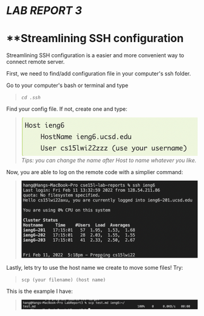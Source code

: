 # **_LAB REPORT 3_**
# **Streamlining SSH configuration

Streamlining SSH configuration is a easier and more convenient way to connect remote server. 

First, we need to find/add configuration file in your computer's ssh folder. 

Go to your computer's bash or terminal and type
> _`cd .ssh`_

Find your config file. If not, create one and type: 
> ![Image](code1.png)
_Tips: you can change the name after Host to name whatever you like._

Now, you are able to log on the remote code with a simplier command: 
> ![Image](code2.png)

Lastly, lets try to use the host name we create to move some files!
Try: 
> `scp (your filename) (host name)`

This is the example I have: 
> ![Iamge](code3.png)



